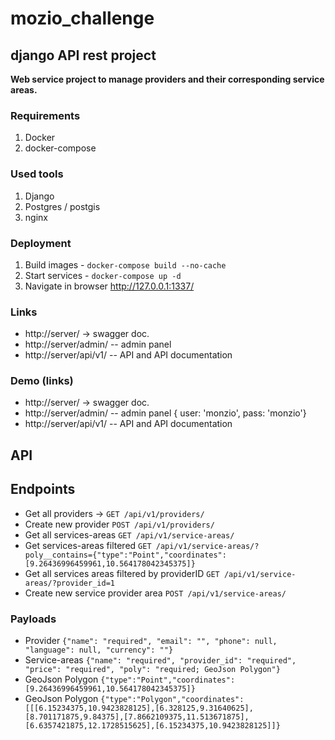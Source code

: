 # mozio_challenge
## django API rest project ##
**Web service project to manage providers and their corresponding service areas.**

### Requirements
1. Docker
1. docker-compose

### Used tools
1. Django
1. Postgres / postgis
2. nginx

### Deployment

1. Build images - `docker-compose build --no-cache`
1. Start services - `docker-compose up -d`	
1. Navigate in browser http://127.0.0.1:1337/

### Links

 - http://server/ -> swagger doc.
 - http://server/admin/ -- admin panel 
 - http://server/api/v1/ -- API and API documentation

### Demo (links)

 - http://server/ -> swagger doc.
 - http://server/admin/ -- admin panel { user: 'monzio', pass: 'monzio'}
 - http://server/api/v1/ -- API and API documentation

## API ##
## Endpoints ###
- Get all providers -> `GET /api/v1/providers/`
- Create new provider `POST /api/v1/providers/`
- Get all services-areas `GET /api/v1/service-areas/` 
- Get services-areas filtered `GET /api/v1/service-areas/?poly__contains={"type":"Point","coordinates":[9.26436996459961,10.564178042345375]}`
- Get all services areas filtered by providerID `GET /api/v1/service-areas/?provider_id=1` 
- Create new service provider area `POST /api/v1/service-areas/` 
### Payloads
- Provider  `{"name": "required", "email": "", "phone": null, "language": null, "currency": ""}`
- Service-areas `{"name": "required", "provider_id": "required", "price": "required", "poly": "required; GeoJson Polygon"}`
- GeoJson Polygon `{"type":"Point","coordinates":[9.26436996459961,10.564178042345375]}`
- GeoJson Polygon `{"type":"Polygon","coordinates":[[[6.15234375,10.9423828125],[6.328125,9.31640625],[8.701171875,9.84375],[7.8662109375,11.513671875],[6.6357421875,12.1728515625],[6.15234375,10.9423828125]]}`
 

